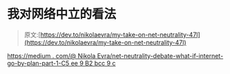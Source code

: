 # 我对网络中立的看法

> 原文:[https://dev.to/nikolaevra/my-take-on-net-neutrality-47l](https://dev.to/nikolaevra/my-take-on-net-neutrality-47l)

[https://medium . com/@ Nikola Evra/net-neutrality-debate-what-if-internet-go-by-plan-part-1-C5 ee 9 B2 bcc 9 c](https://medium.com/@nikolaevra/net-neutrality-debate-what-if-internet-went-according-to-plan-part-1-c5ee9b2bcc9c)